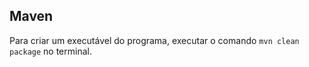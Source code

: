 <h2>Maven</h2>

Para criar um executável do programa, executar o comando `mvn clean package` no terminal.